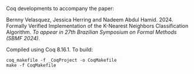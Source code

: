 
Coq developments to accompany the paper:

Bernny Velasquez, Jessica Herring and Nadeem Abdul Hamid. 2024. Formally Verified Implementation of the K-Nearest Neighbors Classification Algorithm. *To appear in 27th Brazilian Symposium on Formal Methods (SBMF 2024).*

Compiled using Coq 8.16.1. To build:

```
coq_makefile -f _CoqProject -o CoqMakefile
make -f CoqMakefile
```